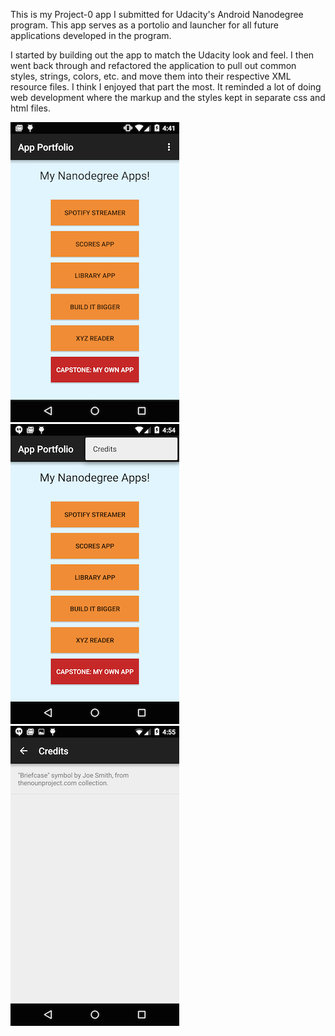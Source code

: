 This is my Project-0 app I submitted for Udacity's Android Nanodegree program. This app serves as a portolio and launcher for all future applications developed in the program. 

I started by building out the app to match the Udacity look and feel. I then went back through and refactored the application to pull out common styles, strings, colors, etc. and move them into their respective XML resource files. I think I enjoyed that part the most. It reminded a lot of doing web development where the markup and the styles kept in separate css and html files.

![app_portfolio main activity screenshot](https://github.com/jrreed/app_portfolio/blob/master/screenshots/portfolio_app_270x480.png)
![app_portfolio menu screenshot](https://github.com/jrreed/app_portfolio/blob/master/screenshots/portfolio_app_menu_270x480.png)
![app_portfolio credits activity screenshot](https://github.com/jrreed/app_portfolio/blob/master/screenshots/portfolio_app_credits_270x480.png)
